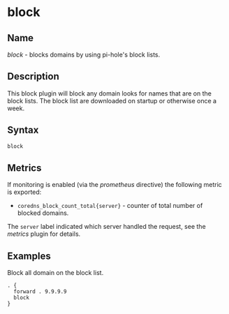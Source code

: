 # block

## Name

*block* - blocks domains by using pi-hole's block lists.

## Description

This block plugin will block any domain looks for names that are on the block lists. The block list
are downloaded on startup or otherwise once a week.

## Syntax

~~~ txt
block
~~~

## Metrics

If monitoring is enabled (via the *prometheus* directive) the following metric is exported:

* `coredns_block_count_total{server}` - counter of total number of blocked domains.

The `server` label indicated which server handled the request, see the *metrics* plugin for details.

## Examples

Block all domain on the block list.

``` corefile
. {
  forward . 9.9.9.9
  block
}
```
